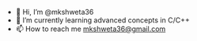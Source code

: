 - 👋 Hi, I’m @mkshweta36
- 🌱 I’m currently learning advanced concepts in C/C++
- 📫 How to reach me mkshweta36@gmail.com

<!---
mkshweta36/mkshweta36 is a ✨ special ✨ repository because its `README.md` (this file) appears on your GitHub profile.
You can click the Preview link to take a look at your changes.
--->
